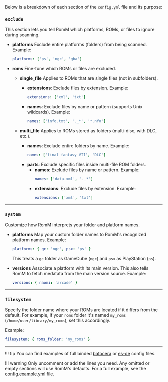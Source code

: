 Below is a breakdown of each section of the `config.yml` file and its purpose:

### `exclude`

This section lets you tell RomM which platforms, ROMs, or files to ignore during scanning.

- **platforms**
  Exclude entire platforms (folders) from being scanned.
  Example:
  ```yaml
  platforms: ['ps', 'ngc', 'gba']
  ```

- **roms**
  Fine-tune which ROMs or files are excluded.

  - **single_file**
    Applies to ROMs that are single files (not in subfolders).
    - **extensions**: Exclude files by extension.
      Example:
      ```yaml
      extensions: ['xml', 'txt']
      ```
    - **names**: Exclude files by name or pattern (supports Unix wildcards).
      Example:
      ```yaml
      names: ['info.txt', '._*', '*.nfo']
      ```

  - **multi_file**
    Applies to ROMs stored as folders (multi-disc, with DLC, etc.).
    - **names**: Exclude entire folders by name.
      Example:
      ```yaml
      names: ['final fantasy VII', 'DLC']
      ```
    - **parts**: Exclude specific files inside multi-file ROM folders.
      - **names**: Exclude files by name or pattern.
        Example:
        ```yaml
        names: ['data.xml', '._*']
        ```
      - **extensions**: Exclude files by extension.
        Example:
        ```yaml
        extensions: ['xml', 'txt']
        ```

---

### `system`

Customize how RomM interprets your folder and platform names.

- **platforms**
  Map your custom folder names to RomM's recognized platform names.
  Example:
  ```yaml
  platforms: { gc: 'ngc', psx: 'ps' }
  ```
  This treats a `gc` folder as GameCube (`ngc`) and `psx` as PlayStation (`ps`).

- **versions**
  Associate a platform with its main version. This also tells RomM to fetch medatata from the main version source.
  Example:
  ```yaml
  versions: { naomi: 'arcade' }
  ```

---

### `filesystem`

Specify the folder name where your ROMs are located if it differs from the default. For example, if your `roms` folder it's named `my_roms` (`/home/user/library/my_roms`), set this accordingly.

Example:
```yaml
filesystem: { roms_folder: 'my_roms' }
```

---

!!! tip
    You can find examples of full binded <a href="https://github.com/rommapp/romm/blob/release/examples/config.batocera-retrobat.yml" target="_blank" rel="noopener noreferrer">batocera</a> or <a href="https://github.com/rommapp/romm/blob/release/examples/config.es-de.example.yml" target="_blank" rel="noopener noreferrer">es-de</a> config files.

!!! warning
    Only uncomment or add the lines you need. Any omitted or empty sections will use RomM's defaults.
    For a full example, see the <a href="https://github.com/rommapp/romm/blob/release/examples/config.example.yml" target="_blank" rel="noopener noreferrer">config.example.yml</a> file.
